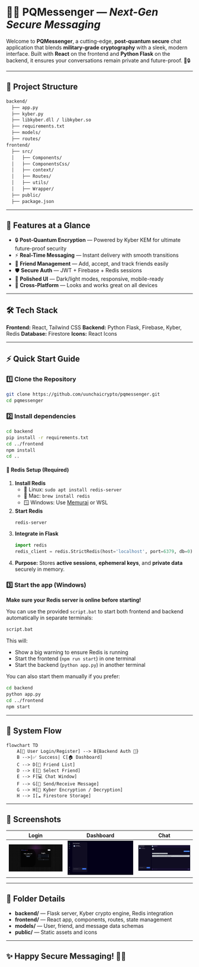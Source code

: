 # 🌟🚀 **PQMessenger** — *Next-Gen Secure Messaging*

Welcome to **PQMessenger**, a cutting-edge, **post-quantum secure** chat application that blends **military-grade cryptography** with a sleek, modern interface. Built with **React** on the frontend and **Python Flask** on the backend, it ensures your conversations remain private and future-proof. 💬🔒

---

## 📂 **Project Structure**

```bash
backend/
  ├── app.py
  ├── kyber.py
  ├── libkyber.dll / libkyber.so
  ├── requirements.txt
  ├── models/
  ├── routes/
frontend/
  ├── src/
  │   ├── Components/
  │   ├── ComponentsCss/
  │   ├── context/
  │   ├── Routes/
  │   ├── utils/
  │   ├── Wrapper/
  ├── public/
  ├── package.json
```

---

## 🌟 **Features at a Glance**

* 🔒 **Post-Quantum Encryption** — Powered by Kyber KEM for ultimate future-proof security
* ⚡ **Real-Time Messaging** — Instant delivery with smooth transitions
* 👥 **Friend Management** — Add, accept, and track friends easily
* 🛡️ **Secure Auth** — JWT + Firebase + Redis sessions
* 🎨 **Polished UI** — Dark/light modes, responsive, mobile-ready
* 📱 **Cross-Platform** — Looks and works great on all devices

---

## 🛠 **Tech Stack**

**Frontend:** React, Tailwind CSS
**Backend:** Python Flask, Firebase, Kyber, Redis
**Database:** Firestore
**Icons:** React Icons

---

## ⚡ **Quick Start Guide**

### 1️⃣ Clone the Repository

```bash
git clone https://github.com/uunchaicrypto/pqmessenger.git
cd pqmessenger
```

### 2️⃣ Install dependencies
```bash
cd backend
pip install -r requirements.txt
cd ../frontend
npm install
cd ..
```

#### 🔴 Redis Setup (Required)

1. **Install Redis**
   * 🐧 Linux: `sudo apt install redis-server`
   * 🍎 Mac: `brew install redis`
   * 🪟 Windows: Use [Memurai](https://www.memurai.com/) or WSL
2. **Start Redis**
   ```bash
   redis-server
   ```
3. **Integrate in Flask**
   ```python
   import redis
   redis_client = redis.StrictRedis(host='localhost', port=6379, db=0)
   ```
4. **Purpose:** Stores **active sessions**, **ephemeral keys**, and **private data** securely in memory.

### 3️⃣ Start the app (Windows)
**Make sure your Redis server is online before starting!**

You can use the provided `script.bat` to start both frontend and backend automatically in separate terminals:

```bash
script.bat
```

This will:
- Show a big warning to ensure Redis is running
- Start the frontend (`npm run start`) in one terminal
- Start the backend (`python app.py`) in another terminal

You can also start them manually if you prefer:
```bash
cd backend
python app.py
cd ../frontend
npm start
```

---

## 🔗 **System Flow**

```mermaid
flowchart TD
    A[👤 User Login/Register] --> B{Backend Auth 🔑}
    B -->|✅ Success| C[🏠 Dashboard]
    C --> D[📜 Friend List]
    D --> E[💬 Select Friend]
    E --> F[💻 Chat Window]
    F --> G[📨 Send/Receive Message]
    G --> H[🔐 Kyber Encryption / Decryption]
    H --> I[☁️ Firestore Storage]
```

---

## 📸 **Screenshots**

| Login                            | Dashboard                        | Chat                            |
| -------------------------------- | -------------------------------- | ------------------------------- |
| ![](assets/login2.png) | ![](assets/dashboard.png) | ![](assets/chat.png) |

---

## 🧩 **Folder Details**

* **backend/** — Flask server, Kyber crypto engine, Redis integration
* **frontend/** — React app, components, routes, state management
* **models/** — User, friend, and message data schemas
* **public/** — Static assets and icons

---
<!-- 
## 🤝 **Contributing**

We ❤️ pull requests! Please open an issue before making major changes.

--- -->





## ✨ **Happy Secure Messaging!** 🔐💌
